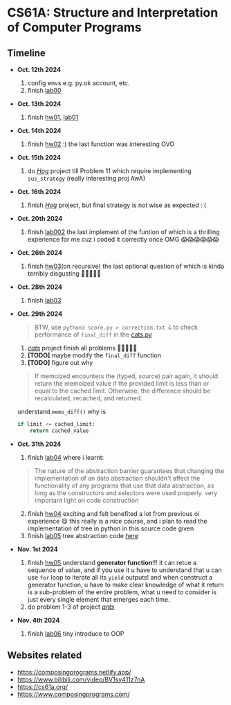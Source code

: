 # CS61A: Structure and Interpretation of Computer Programs
## Timeline
- **Oct. 12th 2024**
  1. config envs e.g. py.ok account, etc.
  2. finish [lab00](./lab/lab00/lab00.py)
   
- **Oct. 13th 2024**
  1. finish [hw01](./hw/hw01/hw01.py), [lab01](./lab/lab01/lab01.py)
   
- **Oct. 14th 2024**
  1. finish [hw02](./hw/hw02/hw02.py) :) the last function was interesting OVO
   
- **Oct. 15th 2024**
  1. do [*Hog*](./project/hog/hog.py) project till Problem 11 which require implementing `sus_strategy` (really interesting proj AwA)
   
- **Oct. 16th 2024**
  1. finish [*Hog*](./project/hog/hog.py) project, but final strategy is not wise as expected : (
   
- **Oct. 20th 2024**
  1. finish [lab002](./lab/lab02/lab02.py) the last implement of the funtion of which is a thrilling experience for me cuz i coded it correctly once OMG 😱😱😱😱😱😱
   
- **Oct. 26th 2024**
  1. finish [hw03](./hw/hw03/hw03.py)(on recursive) the last optional question of which is kinda terribly disgusting 🤢🤢🤢🤢🤢
   
- **Oct. 28th 2024**
  1. finish [lab03](./lab/lab03/lab03.py)
   
- **Oct. 29th 2024**
  > BTW, use `python3 score.py > correction.txt &` to check performance of `final_diff` in the [cats.py](./project/cats/cats.py)
  1. [*cats*](./project/cats/cats.py) project finish all problems 🥺🥺🥺🥺🥺
  2. **[TODO]** maybe modify the `final_diff` function
  3. **[TODO]** figure out why
    > If memoized encounters the (typed, source) pair again, it should return the memoized value if the provided limit is less than or equal to the cached limit. Otherwise, the difference should be recalculated, recached, and returned.

    understand `memo_diff()` why is
    ``` py
    if limit <= cached_limit:
        return cached_value
    ```
   
- **Oct. 31th 2024**
  1. finish [lab04](./lab/lab04/lab04.py) where i learnt:
    > The nature of the abstraction barrier guarantees that changing the implementation of an data abstraction shouldn't affect the functionality of any programs that use that data abstraction, as long as the constructors and selectors were used properly.
    very important light on code construction
  2. finish [hw04](./hw/hw04/hw04.py) exciting and felt benefited a lot from previous oi experience 😋
      this really is a nice course, and i plan to read the implementation of tree in python in this source code given
  3. finish [lab05](./lab/lab05/lab05.py) tree abstraction code [here](./lab/lab05/tree.py)
   
- **Nov. 1st 2024**
  1. finish [hw05](./hw/hw05/hw05.py) understand **generator function**!!! it can retue a sequence of value, and if you use it u have to understand that u can use `for` loop to iterate all its `yield` outputs! and when construct a generator function, u have to make clear knowledge of what it return is a sub-problem of the entire problem, what u need to consider is just every single element that emerges each time.
  2. do problem 1-3 of project [*ants*](./project/ants/ants.py)

- **Nov. 4th 2024**
  1. finish [lab06](./lab/lab06/lab06.py) tiny introduce to OOP


## Websites related
- https://composingprograms.netlify.app/
- https://www.bilibili.com/video/BV1sy411z7nA
- https://cs61a.org/
- https://www.composingprograms.com/

